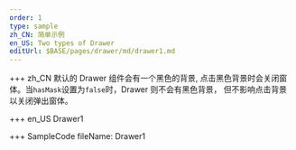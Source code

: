 ```yaml
---
order: 1
type: sample
zh_CN: 简单示例
en_US: Two types of Drawer
editUrl: $BASE/pages/drawer/md/drawer1.md
---
```


+++ zh_CN
默认的 Drawer 组件会有一个黑色的背景, 点击黑色背景时会关闭窗体。当<Code>hasMask</Code>设置为<Code>false</Code>时，Drawer 则不会有黑色背景，
但不影响点击背景以关闭弹出窗体。

+++ en_US
Drawer1

+++ SampleCode
fileName: Drawer1

